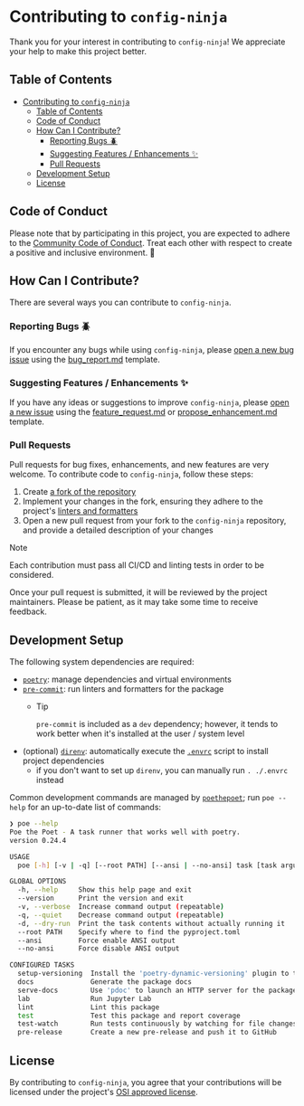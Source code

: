 # Contributing to `config-ninja`

Thank you for your interest in contributing to `config-ninja`! We appreciate your help to make this project better.

## Table of Contents

- [Contributing to `config-ninja`](#contributing-to-config-ninja)
  - [Table of Contents](#table-of-contents)
  - [Code of Conduct](#code-of-conduct)
  - [How Can I Contribute?](#how-can-i-contribute)
    - [Reporting Bugs 🪲](#reporting-bugs-)
    - [Suggesting Features / Enhancements ✨](#suggesting-features--enhancements-)
    - [Pull Requests](#pull-requests)
  - [Development Setup](#development-setup)
  - [License](#license)

## Code of Conduct

Please note that by participating in this project, you are expected to adhere to the [Community Code of Conduct](https://about.gitlab.com/community/contribute/code-of-conduct/). Treat each other with respect to create a positive and inclusive environment. 🥳

## How Can I Contribute?

There are several ways you can contribute to `config-ninja`.

### Reporting Bugs 🪲

If you encounter any bugs while using `config-ninja`, please [open a new bug issue] using the [bug_report.md] template.

### Suggesting Features / Enhancements ✨

If you have any ideas or suggestions to improve `config-ninja`, please [open a new issue] using the [feature_request.md] or [propose_enhancement.md] template.

### Pull Requests

Pull requests for bug fixes, enhancements, and new features are very welcome. To contribute code to `config-ninja`, follow these steps:

1. Create [a fork of the repository](https://github.com/bryant-finney/config-ninja/fork)
2. Implement your changes in the fork, ensuring they adhere to the project's [linters and formatters](.pre-commit-config.yaml)
3. Open a new pull request from your fork to the `config-ninja` repository, and provide a detailed
   description of your changes

> [!NOTE]
> Each contribution must pass all CI/CD and linting tests in order to be considered.

Once your pull request is submitted, it will be reviewed by the project maintainers. Please be patient, as it may take some time to receive feedback.

## Development Setup

The following system dependencies are required:

- [`poetry`](https://python-poetry.org/docs/#installation): manage dependencies and virtual environments
- [`pre-commit`](https://pre-commit.com/#install): run linters and formatters for the package
  - > [!TIP]
    > `pre-commit` is included as a `dev` dependency; however, it tends to work better when it's installed at the user / system level
- (optional) [`direnv`](https://direnv.net/docs/installation.html): automatically execute the [`.envrc`](./.envrc) script to install project dependencies
  - if you don't want to set up `direnv`, you can manually run `. ./.envrc` instead

Common development commands are managed by [`poethepoet`](https://github.com/nat-n/poethepoet); run `poe --help` for an up-to-date list of commands:

```sh
❯ poe --help
Poe the Poet - A task runner that works well with poetry.
version 0.24.4

USAGE
  poe [-h] [-v | -q] [--root PATH] [--ansi | --no-ansi] task [task arguments]

GLOBAL OPTIONS
  -h, --help     Show this help page and exit
  --version      Print the version and exit
  -v, --verbose  Increase command output (repeatable)
  -q, --quiet    Decrease command output (repeatable)
  -d, --dry-run  Print the task contents without actually running it
  --root PATH    Specify where to find the pyproject.toml
  --ansi         Force enable ANSI output
  --no-ansi      Force disable ANSI output

CONFIGURED TASKS
  setup-versioning  Install the 'poetry-dynamic-versioning' plugin to the local 'poetry' installation
  docs              Generate the package docs
  serve-docs        Use 'pdoc' to launch an HTTP server for the package docs
  lab               Run Jupyter Lab
  lint              Lint this package
  test              Test this package and report coverage
  test-watch        Run tests continuously by watching for file changes
  pre-release       Create a new pre-release and push it to GitHub
```

## License

By contributing to `config-ninja`, you agree that your contributions will be licensed under the project's [OSI approved license](LICENSE).

[bug_report.md]: .github/ISSUE_TEMPLATE/bug_report.md
[feature_request.md]: .github/ISSUE_TEMPLATE/feature_request.md
[open a new bug issue]: https://github.com/bryant-finney/config-ninja/issues/new?assignees=&labels=bug&projects=&template=bug_report.md&title=bug%3A+...
[open a new issue]: https://github.com/bryant-finney/config-ninja/issues/new/choose
[propose_enhancement.md]: .github/ISSUE_TEMPLATE/propose_enhancement.md
